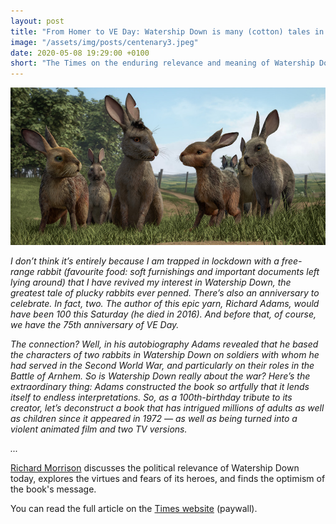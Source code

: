```yaml
---
layout: post
title: "From Homer to VE Day: Watership Down is many (cotton) tales in one"
image: "/assets/img/posts/centenary3.jpeg"
date: 2020-05-08 19:29:00 +0100
short: "The Times on the enduring relevance and meaning of Watership Down"
---
```


![Richard Adams](/assets/img/posts/centenary3.jpeg)

_I don’t think it’s entirely because I am trapped in lockdown with a free-range rabbit (favourite food: soft furnishings and important documents left lying around) that I have revived my interest in Watership Down, the greatest tale of plucky rabbits ever penned. There’s also an anniversary to celebrate. In fact, two. The author of this epic yarn, Richard Adams, would have been 100 this Saturday (he died in 2016). And before that, of course, we have the 75th anniversary of VE Day._

_The connection? Well, in his autobiography Adams revealed that he based the characters of two rabbits in Watership Down on soldiers with whom he had served in the Second World War, and particularly on their roles in the Battle of Arnhem. So is Watership Down really about the war? Here’s the extraordinary thing: Adams constructed the book so artfully that it lends itself to endless interpretations. So, as a 100th-birthday tribute to its creator, let’s deconstruct a book that has intrigued millions of adults as well as children since it appeared in 1972 — as well as being turned into a violent animated film and two TV versions._

_..._

[Richard Morrison](https://twitter.com/RichmoMusic?ref_src=twsrc%5Egoogle%7Ctwcamp%5Eserp%7Ctwgr%5Eauthor) discusses the political relevance of Watership Down today, explores the virtues and fears of its heroes, and finds the optimism of the book's message.

You can read the full article on the [Times website](https://www.thetimes.co.uk/article/be6d33f4-905c-11ea-a1ff-1dde97c98818) (paywall).